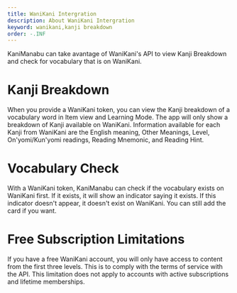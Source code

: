 ```yaml
---
title: WaniKani Intergration
description: About WaniKani Intergration
keyword: wanikani,kanji breakdown
order: -.INF
---
```

KaniManabu can take avantage of WaniKani's API to view Kanji Breakdown and check for vocabulary that is on WaniKani.

# Kanji Breakdown
When you provide a WaniKani token, you can view the Kanji breakdown of a vocabulary word in Item view and Learning Mode. The app will only show a breakdown of Kanji available on WaniKani. Information available for each Kanji from WaniKani are the English meaning, Other Meanings, Level, On'yomi/Kun'yomi readings, Reading Mnemonic, and Reading Hint.

# Vocabulary Check
With a WaniKani token, KaniManabu can check if the vocabulary exists on WaniKani first. If it exists, it will show an indicator saying it exists. If this indicator doesn't appear, it doesn't exist on WaniKani.  You can still add the card if you want.

# Free Subscription Limitations
If you have a free WaniKani account, you will only have access to content from the first three levels. This is to comply with the terms of service with the API. This limitation does not apply to accounts with active subscriptions and lifetime memberships.

